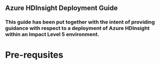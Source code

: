 ## Azure HDInsight Deployment Guide

### This guide has been put together with the intent of providing guidance with respect to a deployment of Azure HDInsight within an Impact Level 5 environment. 

# Pre-requsites 
